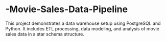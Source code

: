 # -Movie-Sales-Data-Pipeline
This project demonstrates a data warehouse setup using PostgreSQL and Python. It includes ETL processing, data modeling, and analysis of movie sales data in a star schema structure.
